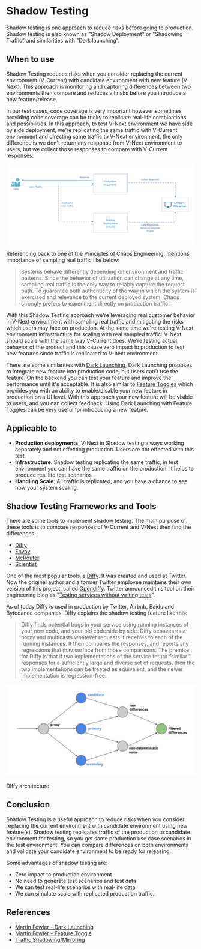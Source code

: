 # Shadow Testing

Shadow testing is one approach to reduce risks before going to production. Shadow testing is also known as "Shadow Deployment" or "Shadowing Traffic" and similarities with "Dark launching".

## When to use

Shadow Testing reduces risks when you consider replacing the current environment (V-Current) with candidate environment with new feature (V-Next). This approach is monitoring and capturing differences between two environments then compare and reduces all risks before you introduce a new feature/release.

In our test cases, code coverage is very important however sometimes providing code coverage can be tricky to replicate real-life combinations and possibilities. In this approach, to test V-Next environment we have side by side deployment, we're replicating the same traffic with V-Current environment and directing same traffic to V-Next environment, the only difference is we don't return any response from V-Next environment to users, but we collect those responses to compare with V-Current responses.

![Shadow Testing Overview](images/shadow-testing.png)

 Referencing back to one of the Principles of Chaos Engineering, mentions importance of sampling real traffic like below:

> Systems behave differently depending on environment and traffic patterns. Since the behavior of utilization can change at any time, sampling real traffic is the only way to reliably capture the request path. To guarantee both authenticity of the way in which the system is exercised and relevance to the current deployed system, Chaos strongly prefers to experiment directly on production traffic.

With this Shadow Testing approach we're leveraging real customer behavior in V-Next environment with sampling real traffic and mitigating the risks which users may face on production. At the same time we're testing V-Next environment infrastructure for scaling with real sampled traffic. V-Next should scale with the same way V-Current does. We're testing actual behavior of the product and this cause zero impact to production to test new features since traffic is replicated to V-next environment.

There are some similarities with [Dark Launching](https://martinfowler.com/bliki/DarkLaunching.html), Dark Launching proposes to integrate new feature into production code, but users can't use the feature. On the backend you can test your feature and improve the performance until it's acceptable. It is also similar to [Feature Toggles](https://martinfowler.com/bliki/FeatureToggle.html) which provides you with an ability to enable/disable your new feature in production on a UI level. With this approach your new feature will be visible to users, and you can collect feedback. Using Dark Launching with Feature Toggles can be very useful for introducing a new feature.

## Applicable to

- **Production deployments**: V-Next in Shadow testing always working separately and not effecting production. Users are not effected with this test.
- **Infrastructure**: Shadow testing replicating the same traffic, in test environment you can have the same traffic on the production. It helps to produce real life test scenarios
- **Handling Scale**: All traffic is replicated, and you have a chance to see how your system scaling.

## Shadow Testing Frameworks and Tools

There are some tools to implement shadow testing. The main purpose of these tools is to compare responses of V-Current and V-Next then find the differences.

- [Diffy](https://github.com/opendiffy/diffy)
- [Envoy](https://www.envoyproxy.io)
- [McRouter](https://github.com/facebook/mcrouter)
- [Scientist](https://github.com/github/scientist)

One of the most popular tools is [Diffy](https://github.com/opendiffy/diffy). It was created and used at Twitter. Now the original author and a former Twitter employee maintains their own version of this project, called [Opendiffy](https://github.com/opendiffy/diffy). Twitter announced this tool on their engineering blog as "[Testing services without writing tests](https://blog.twitter.com/engineering/en_us/a/2015/diffy-testing-services-without-writing-tests.html)".

As of today Diffy is used in production by Twitter, Airbnb, Baidu and Bytedance companies. Diffy explains the shadow testing feature like this:

> Diffy finds potential bugs in your service using running instances of your new code, and your old code side by side. Diffy behaves as a proxy and multicasts whatever requests it receives to each of the running instances. It then compares the responses, and reports any regressions that may surface from those comparisons. The premise for Diffy is that if two implementations of the service return “similar” responses for a sufficiently large and diverse set of requests, then the two implementations can be treated as equivalent, and the newer implementation is regression-free.

![Diffy Shadow Testing Architecture](images/diffy-shadow-testing.png)

Diffy architecture

## Conclusion

Shadow Testing is a useful approach to reduce risks when you consider replacing the current environment with candidate environment using new feature(s). Shadow testing replicates traffic of the production to candidate environment for testing, so you get same production use case scenarios in the test environment. You can compare differences on both environments and validate your candidate environment to be ready for releasing.

Some advantages of shadow testing are:

- Zero impact to production environment
- No need to generate test scenarios and test data
- We can test real-life scenarios with real-life data.
- We can simulate scale with replicated production traffic.

## References  

- [Martin Fowler - Dark Launching](https://martinfowler.com/bliki/DarkLaunching.html)
- [Martin Fowler - Feature Toggle](https://martinfowler.com/bliki/FeatureToggle.html)
- [Traffic Shadowing/Mirroring](https://istio.io/latest/docs/tasks/traffic-management/mirroring/#:~:text=Traffic%20mirroring%2C%20also%20called%20shadowing,path%20for%20the%20primary%20service.)
